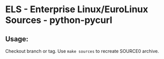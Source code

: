 # ELS - Enterprise Linux/EuroLinux Sources - python-pycurl
 
## Usage:
  Checkout branch or tag. Use `make sources` to recreate  SOURCE0 archive.
